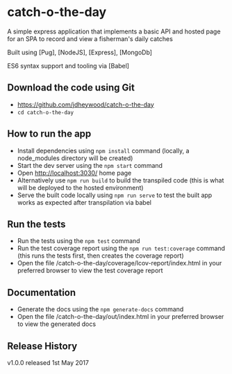catch-o-the-day
=========

A simple express application that implements a basic API and hosted page for an SPA to record and view a fisherman's daily catches
 
Built using [Pug], [NodeJS], [Express], [MongoDb]

ES6 syntax support and tooling via [Babel]


## Download the code using Git

+ https://github.com/jdheywood/catch-o-the-day
+ `cd catch-o-the-day`

## How to run the app

+ Install dependencies using `npm install` command (locally, a node_modules directory will be created)
+ Start the dev server using the `npm start` command
+ Open [http://localhost:3030/](http://localhost:3030/) home page
+ Alternatively use `npm run build` to build the transpiled code (this is what will be deployed to the hosted environment)
+ Serve the built code locally using `npm run serve` to test the built app works as expected after transpilation via babel

## Run the tests
+ Run the tests using the `npm test` command
+ Run the test coverage report using the `npm run test:coverage` command 
(this runs the tests first, then creates the coverage report)
+ Open the file /catch-o-the-day/coverage/lcov-report/index.html in your preferred browser to view the test coverage report

## Documentation

+ Generate the docs using the `npm generate-docs` command
+ Open the file /catch-o-the-day/out/index.html in your preferred browser to view the generated docs

## Release History

v1.0.0 released 1st May 2017